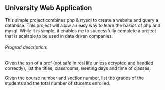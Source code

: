 ## University Web Application
This simple project combines php & mysql to create a website and query a database.
This project will allow an easy way to learn the basics of php and mysql. 
While it is simple, it enables me to successfully complete a project that is scalable 
to be used in data driven companies. 

###### Prograd description:

Given the ssn of a prof (not safe in real life unless ecrypted and handled correctly), list the titles, classrooms,
meeting days and time of classes.

Given the course number and section number, list the grades of the students and the total number of students
enrolled.
